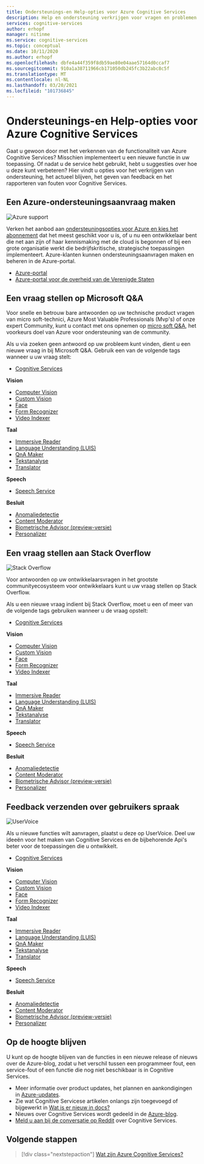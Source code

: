 ```yaml
---
title: Ondersteunings-en Help-opties voor Azure Cognitive Services
description: Help en ondersteuning verkrijgen voor vragen en problemen bij het maken van toepassingen die worden geïntegreerd met Azure Cognitive Services.
services: cognitive-services
author: erhopf
manager: nitinme
ms.service: cognitive-services
ms.topic: conceptual
ms.date: 10/11/2020
ms.author: erhopf
ms.openlocfilehash: dbfe4a44f359f8db59ae80e04aae57164d0ccaf7
ms.sourcegitcommit: 910a1a38711966cb171050db245fc3b22abc8c5f
ms.translationtype: MT
ms.contentlocale: nl-NL
ms.lasthandoff: 03/20/2021
ms.locfileid: "101736845"
---
```

# <a name="azure-cognitive-services-support-and-help-options"></a>Ondersteunings-en Help-opties voor Azure Cognitive Services

Gaat u gewoon door met het verkennen van de functionaliteit van Azure Cognitive Services? Misschien implementeert u een nieuwe functie in uw toepassing. Of nadat u de service hebt gebruikt, hebt u suggesties over hoe u deze kunt verbeteren? Hier vindt u opties voor het verkrijgen van ondersteuning, het actueel blijven, het geven van feedback en het rapporteren van fouten voor Cognitive Services.

## <a name="create-an-azure-support-request"></a>Een Azure-ondersteuningsaanvraag maken

<div class='icon is-large'>
    <img alt='Azure support' src='https://docs.microsoft.com/media/logos/logo_azure.svg'>
</div>

Verken het aanbod aan [ondersteuningsopties voor Azure en kies het abonnement](https://azure.microsoft.com/support/plans) dat het meest geschikt voor u is, of u nu een ontwikkelaar bent die net aan zijn of haar kennismaking met de cloud is begonnen of bij een grote organisatie werkt die bedrijfskritische, strategische toepassingen implementeert. Azure-klanten kunnen ondersteuningsaanvragen maken en beheren in de Azure-portal.

* [Azure-portal](https://ms.portal.azure.com/#blade/Microsoft_Azure_Support/HelpAndSupportBlade/overview)
* [Azure-portal voor de overheid van de Verenigde Staten](https://portal.azure.us)

## <a name="post-a-question-on-microsoft-qa"></a>Een vraag stellen op Microsoft Q&A

Voor snelle en betrouw bare antwoorden op uw technische product vragen van micro soft-technici, Azure Most Valuable Professionals (Mvp's) of onze expert Community, kunt u contact met ons opnemen op [micro soft Q&A](/answers/products/azure?product=all), het voorkeurs doel van Azure voor ondersteuning van de community.

Als u via zoeken geen antwoord op uw probleem kunt vinden, dient u een nieuwe vraag in bij Microsoft Q&A. Gebruik een van de volgende tags wanneer u uw vraag stelt:

* [Cognitive Services](/answers/topics/azure-cognitive-services.html)

**Vision**

* [Computer Vision](/answers/topics/azure-computer-vision.html)
* [Custom Vision](/answers/topics/azure-custom-vision.html)
* [Face](/answers/topics/azure-face.html)
* [Form Recognizer](/answers/topics/azure-form-recognizer.html)
* [Video Indexer](/answers/topics/azure-media-services.html)

**Taal**

* [Immersive Reader](/answers/topics/azure-immersive-reader.html)
* [Language Understanding (LUIS)](/answers/topics/azure-language-understanding.html)
* [QnA Maker](/answers/topics/azure-qna-maker.html)
* [Tekstanalyse](/answers/topics/azure-text-analytics.html)
* [Translator](/answers/topics/azure-translator.html)

**Speech**

* [Speech Service](/answers/topics/azure-speech.html)


**Besluit**

* [Anomaliedetectie](/answers/topics/azure-anomaly-detector.html) 
* [Content Moderator](/answers/topics/azure-content-moderator.html)
* [Biometrische Advisor (preview-versie)]()
* [Personalizer](/answers/topics/azure-personalizer.html)

## <a name="post-a-question-to-stack-overflow"></a>Een vraag stellen aan Stack Overflow

<div class='icon is-large'>
    <img alt='Stack Overflow' src='https://docs.microsoft.com/media/logos/logo_stackoverflow.svg'>
</div>

Voor antwoorden op uw ontwikkelaarsvragen in het grootste communityecosysteem voor ontwikkelaars kunt u uw vraag stellen op Stack Overflow.

Als u een nieuwe vraag indient bij Stack Overflow, moet u een of meer van de volgende tags gebruiken wanneer u de vraag opstelt:

* [Cognitive Services](https://stackoverflow.com/questions/tagged/azure-cognitive-services)

**Vision**

* [Computer Vision](https://stackoverflow.com/search?q=azure+computer+vision)
* [Custom Vision](https://stackoverflow.com/search?q=azure+custom+vision)
* [Face](https://stackoverflow.com/search?q=azure+face)
* [Form Recognizer](https://stackoverflow.com/search?q=azure+form+recognizer)
* [Video Indexer](https://stackoverflow.com/search?q=azure+video+indexer)

**Taal**

* [Immersive Reader](https://stackoverflow.com/search?q=azure+immersive+reader)
* [Language Understanding (LUIS)](https://stackoverflow.com/search?q=azure+luis+language+understanding)
* [QnA Maker](https://stackoverflow.com/search?q=azure+qna+maker)
* [Tekstanalyse](https://stackoverflow.com/search?q=azure+text+analytics)
* [Translator](https://stackoverflow.com/search?q=azure+translator+text)

**Speech**

* [Speech Service](https://stackoverflow.com/search?q=azure+speech)

**Besluit**

* [Anomaliedetectie](https://stackoverflow.com/search?q=azure+anomaly+detector) 
* [Content Moderator](https://stackoverflow.com/search?q=azure+content+moderator)
* [Biometrische Advisor (preview-versie)](https://stackoverflow.com/search?q=azure+metrics+advisor)
* [Personalizer](https://stackoverflow.com/search?q=azure+personalizer)

## <a name="submit-feedback-on-user-voice"></a>Feedback verzenden over gebruikers spraak

<div class='icon is-large'>
    <img alt='UserVoice' src='https://docs.microsoft.com/media/logos/logo-uservoice.svg'>
</div>

Als u nieuwe functies wilt aanvragen, plaatst u deze op UserVoice. Deel uw ideeën voor het maken van Cognitive Services en de bijbehorende Api's beter voor de toepassingen die u ontwikkelt. 

* [Cognitive Services](https://feedback.azure.com/forums/932041-azure-cognitive-services?category_id=395737)

**Vision**

* [Computer Vision](https://feedback.azure.com/forums/932041-azure-cognitive-services?category_id=395743)
* [Custom Vision](https://feedback.azure.com/forums/932041-azure-cognitive-services?category_id=395743)
* [Face](https://feedback.azure.com/forums/932041-azure-cognitive-services?category_id=395743)
* [Form Recognizer](https://feedback.azure.com/forums/932041-azure-cognitive-services?category_id=395743)
* [Video Indexer](https://feedback.azure.com/forums/932041-azure-cognitive-services?category_id=395743)

**Taal**

* [Immersive Reader](https://feedback.azure.com/forums/932041-azure-cognitive-services?category_id=395749)
* [Language Understanding (LUIS)](https://feedback.azure.com/forums/932041-azure-cognitive-services?category_id=395749)
* [QnA Maker](https://feedback.azure.com/forums/932041-azure-cognitive-services?category_id=395749)
* [Tekstanalyse](https://feedback.azure.com/forums/932041-azure-cognitive-services?category_id=395749)
* [Translator](https://feedback.azure.com/forums/932041-azure-cognitive-services?category_id=395749)

**Speech**

* [Speech Service](https://feedback.azure.com/forums/932041-azure-cognitive-services?category_id=395740)

**Besluit**

* [Anomaliedetectie](https://feedback.azure.com/forums/932041-azure-cognitive-services?category_id=395746) 
* [Content Moderator](https://feedback.azure.com/forums/932041-azure-cognitive-services?category_id=395746)
* [Biometrische Advisor (preview-versie)](https://feedback.azure.com/forums/932041-azure-cognitive-services?category_id=395746)
* [Personalizer](https://feedback.azure.com/forums/932041-azure-cognitive-services?category_id=395746)

## <a name="stay-informed"></a>Op de hoogte blijven

U kunt op de hoogte blijven van de functies in een nieuwe release of nieuws over de Azure-blog, zodat u het verschil tussen een programmeer fout, een service-fout of een functie die nog niet beschikbaar is in Cognitive Services.

* Meer informatie over product updates, het plannen en aankondigingen in [Azure-updates](https://azure.microsoft.com/updates/?category=ai-machine-learning&query=Azure%20Cognitive%20Services).
* Zie wat Cognitive Servicese artikelen onlangs zijn toegevoegd of bijgewerkt in [Wat is er nieuw in docs?](whats-new-docs.md)
* Nieuws over Cognitive Services wordt gedeeld in de [Azure-blog](https://azure.microsoft.com/blog/topics/cognitive-services/).
* [Meld u aan bij de conversatie op Reddit](https://www.reddit.com/r/AZURE/search/?q=Cognitive%20Services&restrict_sr=1) over Cognitive Services.

## <a name="next-steps"></a>Volgende stappen

> [!div class="nextstepaction"]
> [Wat zijn Azure Cognitive Services?](./what-are-cognitive-services.md)